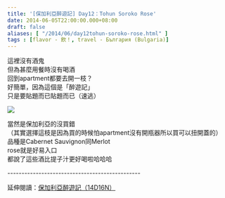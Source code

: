 ```yaml
---
title: '[保加利亞醉遊記] Day12：Tohun Soroko Rose'
date: 2014-06-05T22:00:00.000+08:00
draft: false
aliases: [ "/2014/06/day12tohun-soroko-rose.html" ]
tags : [flavor - 飲！, travel - България (Bulgaria)]
---
```


這裡沒有酒鬼  
但為甚麼用餐時沒有喝酒  
回到apartment都要去開一枝？  
好簡單，因為這個是「醉遊記」  
只是要貼題而已貼題而已（速逃）  

![](/images/bulgaria12f.jpg)

當然是保加利亞的沒買錯  
（其實選擇這枝是因為買的時候怕apartment沒有開瓶器所以買可以扭開蓋的）  
品種是Cabernet Sauvignon同Merlot  
rose就是好易入口  
都說了這些酒比提子汁更好喝啦哈哈哈  
  
\-----------------------------------------------  
  
延伸閱讀：[保加利亞醉遊記（14D16N）](https://hidie.net/bulgaria14d16n/)
